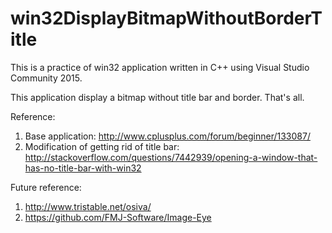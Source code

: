 # win32DisplayBitmapWithoutBorderTitle

This is a practice of win32 application written in C++ using Visual Studio Community 2015.

This application display a bitmap without title bar and border. That's all.

Reference:

1. Base application: http://www.cplusplus.com/forum/beginner/133087/
2. Modification of getting rid of title bar: http://stackoverflow.com/questions/7442939/opening-a-window-that-has-no-title-bar-with-win32

Future reference:

1. http://www.tristable.net/osiva/
2. https://github.com/FMJ-Software/Image-Eye
